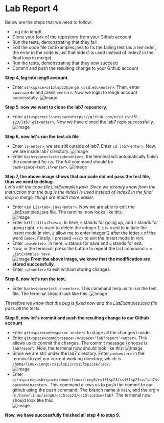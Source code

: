 # Lab Report 4 
Below are the steps that we need to follow:  
* Log into ieng6
* Clone your fork of the repository from your Github account
* Run the tests, demonstrating that they fail
* Edit the code file ListExamples.java to fix the failing test (as a reminder, the error in the code is just that index1 is used instead of index2 in the final loop in merge)
* Run the tests, demonstrating that they now succeed
* Commit and push the resulting change to your Github account

**Step 4, log into ieng6 account.**
* Enter `ssh<space>cs15lsp23@ieng6.ucsd.edu<enter>`. Then, enter `<password>` and press `<enter>`. Now we login to ieng6 account successfully. 
![Image]()  
  
**Step 5, now we want to clone the lab7 repository.** 
* Enter `git<space>clone<space>https://github.com/ucsd-cse15l-s23/lab7.git<enter>`. Now we have cloned the lab7 repo successfully.  
![Image]()  
  
**Step 6, now let's run the test.sh file**
  * Enter `ls<enter>`, we are still outside of lab7. Enter `cd lab7<enter>`. Now, we are inside lab7 directory.
  ![Image]()
  * Enter `bash<space>test<tab><enter>`, the terminal will automatically finish the command for us. The full command should be `bash<space>test.sh<enter>`. 
 ![Image]()  
  
**Step 7, the above image shows that our code did not pass the test file, thus we need to debug.**  
*Let's edit the code file ListExamples.java. Since we already know from the instruction that the bug is the index1 is used instead of index2 in the final loop in merge, things are much more easier.*
  * Enter `vim Lis<tab>.java<enter>`. Now we are able to edit the ListExamples.java file. The terminal now looks like this:  
  ![Image]()
  * Enter `kklllllllxi2<esc>`. In here, `k` stands for going up, and `l` stands for going right, `x` is used to delete the integer 1, `i` is used to initiate the Insert mode in vim, `2` allow me to enter integer 2 after the letter `x` of the word `index`. Finally, I pressed `<esc>` to exit the Insert mode in vim.
  * Enter `:wq<enter>`. In here, `w` stands for save and `q` stands for exit. 
  * Now, in the terminal, press the <up> button to repeat the last command `vim ListExamples.java`.  
  ![Image]()
**From the above image, we know that the modification are stored successfully.** 
  * Enter `:q!<enter>` to exit without storing changes.
    
**Step 8, now let's run the test.** 
  * Enter `bash<space>test.sh<enter>`. This command help us to run the test file. The terminal should look like this.
![Image]()  
    
*Therefore we know that the bug is fixed now and the ListExamples.java file pass all the tests.*  
    
**Step 9, now let's commit and push the resulting change to our Github account**
* Enter `git<space>add<space>.<enter>` to stage all the changes i made. 
* Enter `git<space>commit<space>-m<space>"lab7report"<enter>`. This allows us to commit the changes. The commit message I choose is `lab7report`. Now, the terminal now should look like this:
![Image]()  
* Since we are still under the lab7 directory. Enter `pwd<enter>` in the terminal to get our current working directory, which is `/home/linux/ieng6/cs15lsp23/cs15lsp23se/lab7`.  
![Image]()
* Enter `git<space>push<space>/home/linux/ieng6/cs15lsp23/cs15lsp23se/lab7<space>main<enter>`. This command allows us to push the commit to our github using the push command. The branch name is `main`, and the orgin is `/home/linux/ieng6/cs15lsp23/cs15lsp23se/lab7`. The terminal now should look like this:  
![Image]()
  
**Now, we have successfully finished all step 4 to step 9.**
